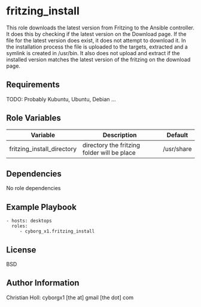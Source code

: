 fritzing_install
====================

This role downloads the latest version from Fritzing to the Ansible controller.
It does this by checking if the latest version on the Download page.
If the file for the latest version does exist, it does not attempt to download it.
In the installation process the file is uploaded to the targets, extracted and a
symlink is created in /usr/bin. It also does not upload and extract if the installed
version matches the latest version of the fritzing on the download page.

Requirements
---------------

TODO: Probably Kubuntu, Ubuntu, Debian ... 

Role Variables
------------------

| Variable                       | Description                                 | Default    |
| ------------------------------ | ------------------------------------------- | ---------- |
| fritzing_install_directory     | directory the fritzing folder will be place | /usr/share |

Dependencies
---------------

No role dependencies

Example Playbook
--------------------

    - hosts: desktops
      roles:
         - cyborg_x1.fritzing_install

License
---------

BSD

Author Information
-----------------------

Christian Holl: cyborgx1 [the at] gmail [the dot] com

